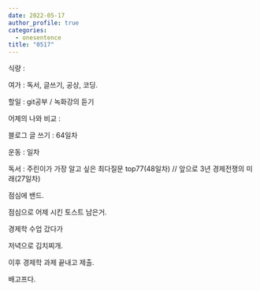 ```yaml
---
date: 2022-05-17
author_profile: true
categories:
  - onesentence
title: "0517"
---
```


식량 : 

여가 : 독서, 글쓰기, 공상, 코딩.

할일 : git공부 / 녹화강의 듣기

어제의 나와 비교 : 


블로그 글 쓰기 : 64일차

운동 : 일차

독서 : 주린이가 가장 알고 싶은 최다질문 top77(48일차)  // 앞으로 3년 경제전쟁의 미래(27일차)


점심에 밴드. 

점심으로 어제 시킨 토스트 남은거.

경제학 수업 갔다가

저녁으로 김치찌개.

이후 경제학 과제 끝내고 제출.

배고프다.